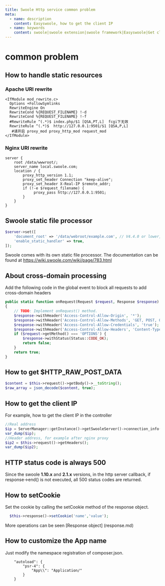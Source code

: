 ```yaml
---
title: Swoole Http service common problem
meta:
  - name: description
    content: Easyswoole, how to get the client IP
  - name: keywords
    content: swoole|swoole extension|swoole framework|Easyswoole|Get client IP|cross domain processing
---
```



# common problem

## How to handle static resources
### Apache URl rewrite
```apacheconf
<IfModule mod_rewrite.c>
  Options +FollowSymlinks
  RewriteEngine On
  RewriteCond %{REQUEST_FILENAME} !-d
  RewriteCond %{REQUEST_FILENAME} !-f
  #RewriteRule ^(.*)$ index.php/$1 [QSA,PT,L]  fcgi下无效
  RewriteRule ^(.*)$  http://127.0.0.1:9501/$1 [QSA,P,L]
   #请开启 proxy_mod proxy_http_mod request_mod
</IfModule>
```

### Nginx URl rewrite
```nginx
server {
    root /data/wwwroot/;
    server_name local.swoole.com;
    location / {
        proxy_http_version 1.1;
        proxy_set_header Connection "keep-alive";
        proxy_set_header X-Real-IP $remote_addr;
        if (!-e $request_filename) {
             proxy_pass http://127.0.0.1:9501;
        }
    }
}
```
## Swoole static file processor
```php
$server->set([
    'document_root' => '/data/webroot/example.com', // V4.4.0 or lower, here must be an absolute path
    'enable_static_handler' => true,
]);
```
Swoole comes with its own static file processor. The documentation can be found at https://wiki.swoole.com/wiki/page/783.html

## About cross-domain processing

Add the following code in the global event to block all requests to add cross-domain headers

```php
public static function onRequest(Request $request, Response $response): bool
{
    // TODO: Implement onRequest() method.
    $response->withHeader('Access-Control-Allow-Origin', '*');
    $response->withHeader('Access-Control-Allow-Methods', 'GET, POST, OPTIONS');
    $response->withHeader('Access-Control-Allow-Credentials', 'true');
    $response->withHeader('Access-Control-Allow-Headers', 'Content-Type, Authorization, X-Requested-With');
    if ($request->getMethod() === 'OPTIONS') {
        $response->withStatus(Status::CODE_OK);
        return false;
    }
    return true;
}
```


## How to get $HTTP_RAW_POST_DATA
```php
$content = $this->request()->getBody()->__toString();
$raw_array = json_decode($content, true);
```
## How to get the client IP
For example, how to get the client IP in the controller
```php
//Real address
$ip = ServerManager::getInstance()->getSwooleServer()->connection_info($this->request()->getSwooleRequest()->fd);
var_dump($ip);
//Header address, for example after nginx proxy
$ip2 = $this->request()->getHeaders();
var_dump($ip2);
```

## HTTP status code is always 500
Since the swoole **1.10.x** and **2.1.x** versions, in the http server callback, if response->end() is not executed, all 500 status codes are returned.

## How to setCookie
Set the cookie by calling the setCookie method of the response object.
```php
  $this->response()->setCookie('name','value');
```
More operations can be seen [Response object] (response.md)


## How to customize the App name
Just modify the namespace registration of composer.json.
```
    "autoload": {
        "psr-4": {
            "App\\": "Application/"
        }
    }
```


